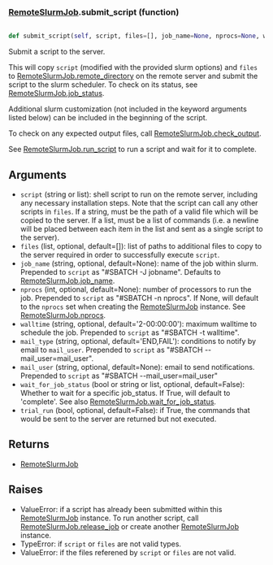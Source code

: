 ### [RemoteSlurmJob](RemoteSlurmJob.md).submit_script (function)


```py

def submit_script(self, script, files=[], job_name=None, nprocs=None, walltime='2-00:00:00', mail_type='END,FAIL', mail_user=None, wait_for_job_status=False, trial_run=False)

```



Submit a script to the server.

This will copy `script` (modified with the provided slurm options) and
`files` to [RemoteSlurmJob.remote_directory](RemoteSlurmJob.remote_directory.md) on the remote server and
submit the script to the slurm scheduler.  To check on its status,
see [RemoteSlurmJob.job_status](RemoteSlurmJob.job_status.md).

Additional slurm customization (not included in the keyword arguments
listed below) can be included in the beginning of the script.

To check on any expected output files, call [RemoteSlurmJob.check_output](RemoteSlurmJob.check_output.md).

See [RemoteSlurmJob.run_script](RemoteSlurmJob.run_script.md) to run a script and wait for it to complete.

Arguments
----------------
* `script` (string or list): shell script to run on the remote server,
    including any necessary installation steps.  Note that the script
    can call any other scripts in `files`.  If a string, must be the
    path of a valid file which will be copied to the server.  If a list,
    must be a list of commands (i.e. a newline will be placed between
    each item in the list and sent as a single script to the server).
* `files` (list, optional, default=[]): list of paths to additional files
    to copy to the server required in order to successfully execute
    `script`.
* `job_name` (string, optional, default=None): name of the job within slurm.
    Prepended to `script` as "#SBATCH -J jobname".  Defaults to
    [RemoteSlurmJob.job_name](RemoteSlurmJob.job_name.md).
* `nprocs` (int, optional, default=None): number of processors to run the
    job.  Prepended to `script` as "#SBATCH -n nprocs".  If None, will
    default to the `nprocs` set when creating the [RemoteSlurmJob](RemoteSlurmJob.md) instance.
    See [RemoteSlurmJob.nprocs](RemoteSlurmJob.nprocs.md).
* `walltime` (string, optional, default='2-00:00:00'): maximum walltime
    to schedule the job.  Prepended to `script` as "#SBATCH -t walltime".
* `mail_type` (string, optional, default='END,FAIL'): conditions to notify
    by email to `mail_user`.  Prepended to `script` as "#SBATCH --mail_user=mail_user".
* `mail_user` (string, optional, default=None): email to send notifications.
    Prepended to `script` as "#SBATCH --mail_user=mail_user"
* `wait_for_job_status` (bool or string or list, optional, default=False):
    Whether to wait for a specific job_status.  If True, will default to
    'complete'.  See also [RemoteSlurmJob.wait_for_job_status](RemoteSlurmJob.wait_for_job_status.md).
* `trial_run` (bool, optional, default=False): if True, the commands
    that would be sent to the server are returned but not executed.

Returns
------------
* [RemoteSlurmJob](RemoteSlurmJob.md)

Raises
------------
* ValueError: if a script has already been submitted within this
    [RemoteSlurmJob](RemoteSlurmJob.md) instance.  To run another script, call [RemoteSlurmJob.release_job](RemoteSlurmJob.release_job.md)
    or create another [RemoteSlurmJob](RemoteSlurmJob.md) instance.
* TypeError: if `script` or `files` are not valid types.
* ValueError: if the files referened by `script` or `files` are not valid.

